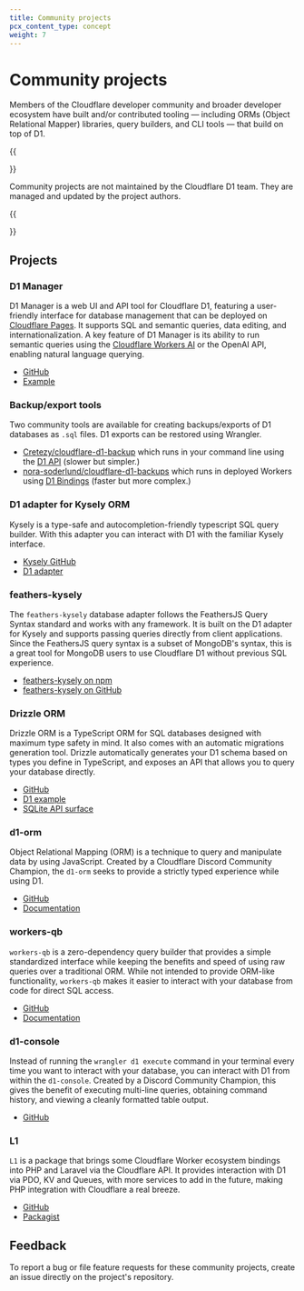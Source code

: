 ```yaml
---
title: Community projects 
pcx_content_type: concept
weight: 7
---
```


# Community projects

Members of the Cloudflare developer community and broader developer ecosystem have built and/or contributed tooling — including ORMs (Object Relational Mapper) libraries, query builders, and CLI tools — that build on top of D1.

{{<Aside type="note">}}

Community projects are not maintained by the Cloudflare D1 team. They are managed and updated by the project authors.

{{</Aside>}}

## Projects

### D1 Manager

D1 Manager is a web UI and API tool for Cloudflare D1, featuring a user-friendly interface for database management that can be deployed on [Cloudflare Pages](https://developers.cloudflare.com/pages/). It supports SQL and semantic queries, data editing, and internationalization. A key feature of D1 Manager is its ability to run semantic queries using the [Cloudflare Workers AI](https://developers.cloudflare.com/workers-ai/) or the OpenAI API, enabling natural language querying.

* [GitHub](https://github.com/JacobLinCool/d1-manager)
* [Example](https://d1-manager.pages.dev/)

### Backup/export tools

Two community tools are available for creating backups/exports of D1 databases as `.sql` files. D1 exports can be restored using Wrangler.

* [Cretezy/cloudflare-d1-backup](https://github.com/Cretezy/cloudflare-d1-backup) which runs in your command line using the [D1 API](https://developers.cloudflare.com/api/operations/cloudflare-d1-query-database) (slower but simpler.)
* [nora-soderlund/cloudflare-d1-backups](https://github.com/nora-soderlund/cloudflare-d1-backups) which runs in deployed Workers using [D1 Bindings](https://developers.cloudflare.com/workers/configuration/bindings/) (faster but more complex.)

### D1 adapter for Kysely ORM

Kysely is a type-safe and autocompletion-friendly typescript SQL query builder. With this adapter you can interact with D1 with the familiar Kysely interface.

* [Kysely GitHub](https://github.com/koskimas/kysely)
* [D1 adapter](https://github.com/aidenwallis/kysely-d1)

### feathers-kysely

The `feathers-kysely` database adapter follows the FeathersJS Query Syntax standard and works with any framework. It is built on the D1 adapter for Kysely and supports passing queries directly from client applications. Since the FeathersJS query syntax is a subset of MongoDB's syntax, this is a great tool for MongoDB users to use Cloudflare D1 without previous SQL experience.

* [feathers-kysely on npm](https://www.npmjs.com/package/feathers-kysely)
* [feathers-kysely on GitHub](https://github.com/marshallswain/feathers-kysely)

### Drizzle ORM

Drizzle ORM is a TypeScript ORM for SQL databases designed with maximum type safety in mind. It also comes with an automatic migrations generation tool. Drizzle automatically generates your D1 schema based on types you define in TypeScript, and exposes an API that allows you to query your database directly.

* [GitHub](https://github.com/drizzle-team/drizzle-orm)
* [D1 example](https://github.com/drizzle-team/drizzle-orm/tree/main/examples/cloudflare-d1)
* [SQLite API surface](https://github.com/drizzle-team/drizzle-orm/blob/main/drizzle-orm/src/sqlite-core/README.md)

### d1-orm

Object Relational Mapping (ORM) is a technique to query and manipulate data by using JavaScript. Created by a Cloudflare Discord Community Champion, the `d1-orm` seeks to provide a strictly typed experience while using D1.

* [GitHub](https://github.com/Interactions-as-a-Service/d1-orm/issues)
* [Documentation](https://docs.interactions.rest/d1-orm/)

### workers-qb

`workers-qb` is a zero-dependency query builder that provides a simple standardized interface while keeping the benefits and speed of using raw queries over a traditional ORM. While not intended to provide ORM-like functionality, `workers-qb` makes it easier to interact with your database from code for direct SQL access.
 
* [GitHub](https://github.com/G4brym/workers-qb)
* [Documentation](https://workers-qb.massadas.com/)

### d1-console 

Instead of running the `wrangler d1 execute` command in your terminal every time you want to interact with your database, you can interact with D1 from within the `d1-console`. Created by a Discord Community Champion, this gives the benefit of executing multi-line queries, obtaining command history, and viewing a cleanly formatted table output.

* [GitHub](https://github.com/isaac-mcfadyen/d1-console)

### L1

`L1` is a package that brings some Cloudflare Worker ecosystem bindings into PHP and Laravel via the Cloudflare API. It provides interaction with D1 via PDO, KV and Queues, with more services to add in the future, making PHP integration with Cloudflare a real breeze.

* [GitHub](https://github.com/renoki-co/l1)
* [Packagist](https://packagist.org/packages/renoki-co/l1)

## Feedback

To report a bug or file feature requests for these community projects, create an issue directly on the project's repository. 

